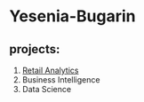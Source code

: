 # Yesenia-Bugarin
## projects: 


1. [Retail Analytics](https://linkmehere.com) 
2. Business Intelligence
3. Data Science
